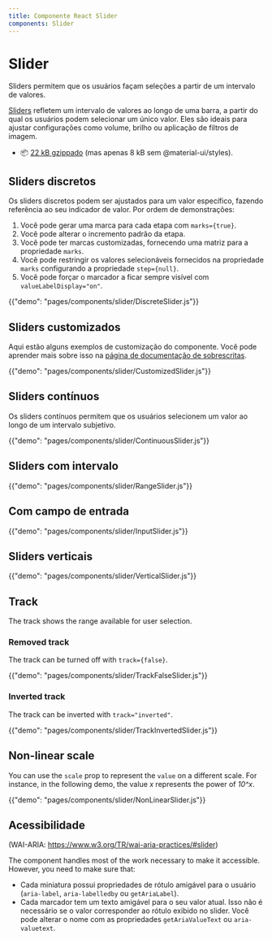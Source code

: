 ```yaml
---
title: Componente React Slider
components: Slider
---
```


# Slider

<p class="description">Sliders permitem que os usuários façam seleções a partir de um intervalo de valores.</p>

[Sliders](https://material.io/design/components/sliders.html) refletem um intervalo de valores ao longo de uma barra, a partir do qual os usuários podem selecionar um único valor. Eles são ideais para ajustar configurações como volume, brilho ou aplicação de filtros de imagem.

- 📦 [22 kB gzippado](/size-snapshot) (mas apenas 8 kB sem @material-ui/styles).

## Sliders discretos

Os sliders discretos podem ser ajustados para um valor específico, fazendo referência ao seu indicador de valor. Por ordem de demonstrações:

1. Você pode gerar uma marca para cada etapa com `marks={true}`.
2. Você pode alterar o incremento padrão da etapa.
3. Você pode ter marcas customizadas, fornecendo uma matriz para a propriedade `marks`.
4. Você pode restringir os valores selecionáveis fornecidos na propriedade `marks` configurando a propriedade `step={null}`.
5. Você pode forçar o marcador a ficar sempre visível com `valueLabelDisplay="on"`.

{{"demo": "pages/components/slider/DiscreteSlider.js"}}

## Sliders customizados

Aqui estão alguns exemplos de customização do componente. Você pode aprender mais sobre isso na [página de documentação de sobrescritas](/customization/components/).

{{"demo": "pages/components/slider/CustomizedSlider.js"}}

## Sliders contínuos

Os sliders contínuos permitem que os usuários selecionem um valor ao longo de um intervalo subjetivo.

{{"demo": "pages/components/slider/ContinuousSlider.js"}}

## Sliders com intervalo

{{"demo": "pages/components/slider/RangeSlider.js"}}

## Com campo de entrada

{{"demo": "pages/components/slider/InputSlider.js"}}

## Sliders verticais

{{"demo": "pages/components/slider/VerticalSlider.js"}}

## Track

The track shows the range available for user selection.

### Removed track

The track can be turned off with `track={false}`.

{{"demo": "pages/components/slider/TrackFalseSlider.js"}}

### Inverted track

The track can be inverted with `track="inverted"`.

{{"demo": "pages/components/slider/TrackInvertedSlider.js"}}

## Non-linear scale

You can use the `scale` prop to represent the `value` on a different scale. For instance, in the following demo, the value *x* represents the power of *10^x*.

{{"demo": "pages/components/slider/NonLinearSlider.js"}}

## Acessibilidade

(WAI-ARIA: https://www.w3.org/TR/wai-aria-practices/#slider)

The component handles most of the work necessary to make it accessible. However, you need to make sure that:

- Cada miniatura possui propriedades de rótulo amigável para o usuário (`aria-label`, `aria-labelledby` ou `getAriaLabel`).
- Cada marcador tem um texto amigável para o seu valor atual. Isso não é necessário se o valor corresponder ao rótulo exibido no slider. Você pode alterar o nome com as propriedades `getAriaValueText` ou `aria-valuetext`.